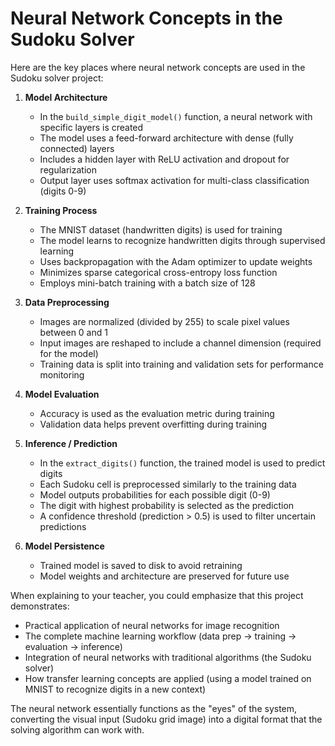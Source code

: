 # Neural Network Concepts in the Sudoku Solver

Here are the key places where neural network concepts are used in the Sudoku solver project:

1. **Model Architecture**
   - In the `build_simple_digit_model()` function, a neural network with specific layers is created
   - The model uses a feed-forward architecture with dense (fully connected) layers
   - Includes a hidden layer with ReLU activation and dropout for regularization
   - Output layer uses softmax activation for multi-class classification (digits 0-9)

2. **Training Process**
   - The MNIST dataset (handwritten digits) is used for training
   - The model learns to recognize handwritten digits through supervised learning
   - Uses backpropagation with the Adam optimizer to update weights
   - Minimizes sparse categorical cross-entropy loss function
   - Employs mini-batch training with a batch size of 128

3. **Data Preprocessing**
   - Images are normalized (divided by 255) to scale pixel values between 0 and 1
   - Input images are reshaped to include a channel dimension (required for the model)
   - Training data is split into training and validation sets for performance monitoring

4. **Model Evaluation**
   - Accuracy is used as the evaluation metric during training
   - Validation data helps prevent overfitting during training

5. **Inference / Prediction**
   - In the `extract_digits()` function, the trained model is used to predict digits
   - Each Sudoku cell is preprocessed similarly to the training data
   - Model outputs probabilities for each possible digit (0-9)
   - The digit with highest probability is selected as the prediction
   - A confidence threshold (prediction > 0.5) is used to filter uncertain predictions

6. **Model Persistence**
   - Trained model is saved to disk to avoid retraining
   - Model weights and architecture are preserved for future use

When explaining to your teacher, you could emphasize that this project demonstrates:
- Practical application of neural networks for image recognition
- The complete machine learning workflow (data prep → training → evaluation → inference)
- Integration of neural networks with traditional algorithms (the Sudoku solver)
- How transfer learning concepts are applied (using a model trained on MNIST to recognize digits in a new context)

The neural network essentially functions as the "eyes" of the system, converting the visual input (Sudoku grid image) into a digital format that the solving algorithm can work with.
